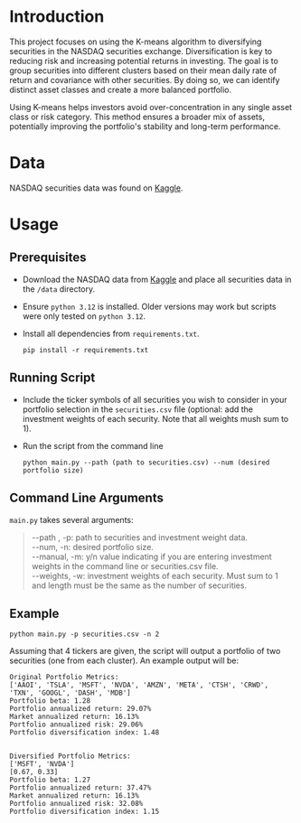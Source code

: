 # Introduction

This project focuses on using the K-means algorithm to diversifying securities in the NASDAQ securities exchange. Diversification is key to reducing risk and increasing potential returns in investing. The goal is to group securities into different clusters based on their mean daily rate of return and covariance with other securities. By doing so, we can identify distinct asset classes and create a more balanced portfolio.

Using K-means helps investors avoid over-concentration in any single asset class or risk category. This method ensures a broader mix of assets, potentially improving the portfolio's stability and long-term performance.


# Data

NASDAQ securities data was found on [Kaggle](https://www.kaggle.com/datasets/paultimothymooney/stock-market-data). 

# Usage

## Prerequisites

- Download the NASDAQ data from [Kaggle](https://www.kaggle.com/datasets/paultimothymooney/stock-market-data) and place all securities data in the `/data` directory. 

- Ensure `python 3.12` is installed. Older versions may work but scripts were only tested on `python 3.12`.

- Install all dependencies from `requirements.txt`.

    `pip install -r requirements.txt`


## Running Script

- Include the ticker symbols of all securities you wish to consider in your portfolio selection in the `securities.csv` file (optional: add the investment weights of each security. Note that all weights mush sum to 1).

- Run the script from the command line 

    `python main.py --path (path to securities.csv) --num (desired portfolio size)`


## Command Line Arguments

`main.py` takes several arguments:


> --path , -p:  path to securities and investment weight data.  
--num, -n:      desired portfolio size.  
--manual, -m:   y/n value indicating if you are entering investment weights in the command line or securities.csv file.  
--weights, -w:  investment weights of each security. Must sum to 1 and length must be the same as the number of securities.


## Example

`python main.py -p securities.csv -n 2`

Assuming that 4 tickers are given, the script will output a portfolio of two securities (one from each cluster). An example output will be: 

```
Original Portfolio Metrics:
['AAOI', 'TSLA', 'MSFT', 'NVDA', 'AMZN', 'META', 'CTSH', 'CRWD', 'TXN', 'GOOGL', 'DASH', 'MDB']
Portfolio beta: 1.28
Portfolio annualized return: 29.07%
Market annualized return: 16.13%
Portfolio annualized risk: 29.06%
Portfolio diversification index: 1.48


Diversified Portfolio Metrics:
['MSFT', 'NVDA']
[0.67, 0.33]
Portfolio beta: 1.27
Portfolio annualized return: 37.47%
Market annualized return: 16.13%
Portfolio annualized risk: 32.08%
Portfolio diversification index: 1.15
```
